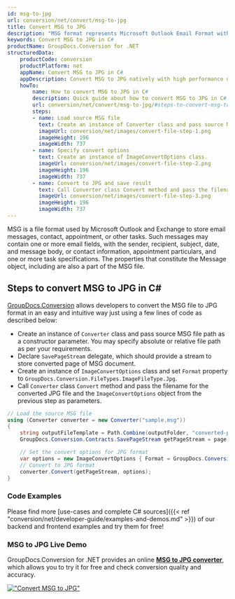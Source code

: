 ```yaml
---
id: msg-to-jpg
url: conversion/net/convert/msg-to-jpg
title: Convert MSG to JPG
description: "MSG format represents Microsoft Outlook Email Format with .msg extension. Learn how to convert MSG to JPG file programmatically in C# language using GroupDocs.Conversion for .NET library."
keywords: Convert MSG to JPG in C#
productName: GroupDocs.Conversion for .NET
structuredData:
    productCode: conversion
    productPlatform: net
    appName: Convert MSG to JPG in C#
    appDescription: Convert MSG to JPG natively with high performance using C# language and server side GroupDocs.Conversion for .NET APIs, without the use of any software like Microsoft or Open Office.
    howTo:
        name: How to convert MSG to JPG in C# 
        description: Quick guide about how to convert MSG to JPG in C# with high performance and accuracy.
        url: conversion/net/convert/msg-to-jpg/#steps-to-convert-msg-to-jpg-in-c
        steps:
        - name: Load source MSG file 
          text: Create an instance of Converter class and pass source MSG file path as a constructor parameter. You may specify absolute or relative file path as per your requirements. 
          imageUrl: conversion/net/images/convert-file-step-1.png
          imageHeight: 196
          imageWidth: 737
        - name: Specify convert options 
          text: Create an instance of ImageConvertOptions class.
          imageUrl: conversion/net/images/convert-file-step-2.png
          imageHeight: 196
          imageWidth: 737
        - name: Convert to JPG and save result 
          text: Call Converter class Convert method and pass the filename for the converted HTML file and the ImageConvertOptions object from the previous step as parameters.
          imageUrl: conversion/net/images/convert-file-step-3.png
          imageHeight: 196
          imageWidth: 737
---
```


MSG is a file format used by Microsoft Outlook and Exchange to store email messages, contact, appointment, or other tasks. Such messages may contain one or more email fields, with the sender, recipient, subject, date, and message body, or contact information, appointment particulars, and one or more task specifications. The properties that constitute the Message object, including are also a part of the MSG file.

## Steps to convert MSG to JPG in C#

[GroupDocs.Conversion](https://products.groupdocs.com/conversion/net) allows developers to convert the MSG file to JPG format in an easy and intuitive way just using a few lines of code as described below:

* Create an instance of `Converter` class and pass source MSG file path as a constructor parameter. You may specify absolute or relative file path as per your requirements. 
* Declare `SavePageStream` delegate, which should provide a stream to store converted page of MSG document.
* Create an instance of `ImageConvertOptions` class and set `Format` property to `GroupDocs.Conversion.FileTypes.ImageFileType.Jpg`.
* Call `Converter` class `Convert` method and pass the filename for the converted JPG file and the `ImageConvertOptions` object from the previous step as parameters.

```csharp
// Load the source MSG file
using (Converter converter = new Converter("sample.msg"))
{
    string outputFileTemplate = Path.Combine(outputFolder, "converted-page-{0}.jpg");
    GroupDocs.Conversion.Contracts.SavePageStream getPageStream = page => new FileStream(string.Format(outputFileTemplate, page), FileMode.Create);

    // Set the convert options for JPG format
    var options = new ImageConvertOptions { Format = GroupDocs.Conversion.FileTypes.ImageFileType.Jpg };   
    // Convert to JPG format
    converter.Convert(getPageStream, options);
}
```

### Code Examples

Please find more [use-cases and complete C# sources]({{< ref "conversion/net/developer-guide/examples-and-demos.md" >}}) of our backend and frontend examples and try them for free!

### MSG to JPG Live Demo

GroupDocs.Conversion for .NET provides an online [**MSG to JPG converter**](https://products.groupdocs.app/conversion/msg-to-jpg), which allows you to try it for free and check conversion quality and accuracy.

[!["Convert MSG to JPG"](conversion/net/images/convert-to-jpg/convert-msg-to-jpg.png)](https://products.groupdocs.app/conversion/msg-to-jpg)